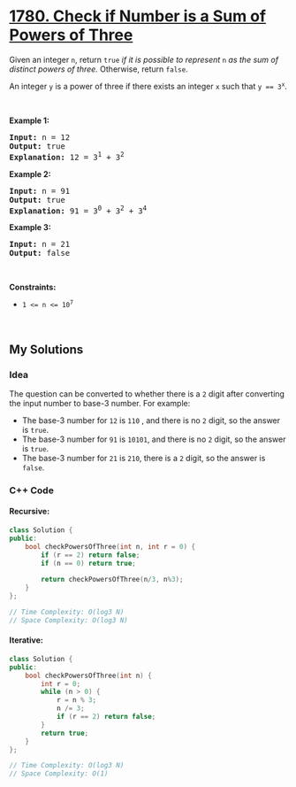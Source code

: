 # [1780. Check if Number is a Sum of Powers of Three](https://leetcode.com/problems/check-if-number-is-a-sum-of-powers-of-three/)

<div><p>Given an integer <code>n</code>, return <code>true</code> <em>if it is possible to represent </em><code>n</code><em> as the sum of distinct powers of three.</em> Otherwise, return <code>false</code>.</p>

<p>An integer <code>y</code> is a power of three if there exists an integer <code>x</code> such that <code>y == 3<sup>x</sup></code>.</p>

<p>&nbsp;</p>
<p><strong>Example 1:</strong></p>

<pre><strong>Input:</strong> n = 12
<strong>Output:</strong> true
<strong>Explanation:</strong> 12 = 3<sup>1</sup> + 3<sup>2</sup>
</pre>

<p><strong>Example 2:</strong></p>

<pre><strong>Input:</strong> n = 91
<strong>Output:</strong> true
<strong>Explanation:</strong> 91 = 3<sup>0</sup> + 3<sup>2</sup> + 3<sup>4</sup>
</pre>

<p><strong>Example 3:</strong></p>

<pre><strong>Input:</strong> n = 21
<strong>Output:</strong> false
</pre>

<p>&nbsp;</p>
<p><strong>Constraints:</strong></p>

<ul>
	<li><code>1 &lt;= n &lt;= 10<sup>7</sup></code></li>
</ul>
</div>

<p>&nbsp;</p>


## My Solutions
### **Idea**
The question can be converted to whether there is a `2` digit  after converting the input number to base-3 number.
For example: 
- The base-3 number for `12` is `110` , and there is no `2` digit, so the answer is `true`.
- The base-3 number for `91` is `10101`, and there is no `2` digit, so the answer is `true`.
- The base-3 number for `21` is `210`, there is a `2` digit, so the answer is `false`.

### **C++ Code**
#### Recursive:
```cpp
class Solution {
public:
    bool checkPowersOfThree(int n, int r = 0) {
        if (r == 2) return false;
        if (n == 0) return true;
        
        return checkPowersOfThree(n/3, n%3);
    }
};

// Time Complexity: O(log3 N)
// Space Complexity: O(log3 N)
```

#### Iterative:
```cpp
class Solution {
public:
    bool checkPowersOfThree(int n) {
        int r = 0;
        while (n > 0) {
            r = n % 3;
            n /= 3;
            if (r == 2) return false;
        }
        return true;
    }
};

// Time Complexity: O(log3 N)
// Space Complexity: O(1)
```